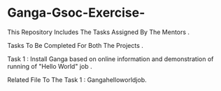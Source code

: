 # Ganga-Gsoc-Exercise-
This Repository  Includes The Tasks Assigned By The Mentors .

Tasks To Be Completed For Both The Projects .

Task 1 : Install Ganga based on online information and demonstration of running of "Hello World" job .

Related File To The Task 1 : Gangahelloworldjob.

